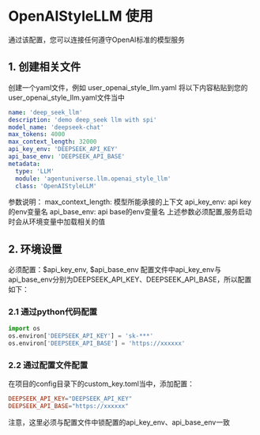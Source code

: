 # OpenAIStyleLLM 使用
通过该配置，您可以连接任何遵守OpenAI标准的模型服务
## 1. 创建相关文件
创建一个yaml文件，例如 user_openai_style_llm.yaml
将以下内容粘贴到您的user_openai_style_llm.yaml文件当中
```yaml
name: 'deep_seek_llm'
description: 'demo deep_seek llm with spi'
model_name: 'deepseek-chat'
max_tokens: 4000
max_context_length: 32000
api_key_env: 'DEEPSEEK_API_KEY'
api_base_env: 'DEEPSEEK_API_BASE'
metadata:
  type: 'LLM'
  module: 'agentuniverse.llm.openai_style_llm'
  class: 'OpenAIStyleLLM'
```
参数说明：
    max_context_length: 模型所能承接的上下文
    api_key_env: api key的env变量名
    api_base_env: api base的env变量名
上述参数必须配置,服务启动时会从环境变量中加载相关的值
## 2. 环境设置
必须配置：$api_key_env, $api_base_env
配置文件中api_key_env与api_base_env分别为DEEPSEEK_API_KEY、DEEPSEEK_API_BASE，所以配置如下：
### 2.1 通过python代码配置
```python
import os
os.environ['DEEPSEEK_API_KEY'] = 'sk-***'
os.environ['DEEPSEEK_API_BASE'] = 'https://xxxxxx'
```
### 2.2 通过配置文件配置
在项目的config目录下的custom_key.toml当中，添加配置：
```toml
DEEPSEEK_API_KEY="DEEPSEEK_API_KEY"
DEEPSEEK_API_BASE="https://xxxxxx"
```
注意，这里必须与配置文件中锁配置的api_key_env、api_base_env一致
